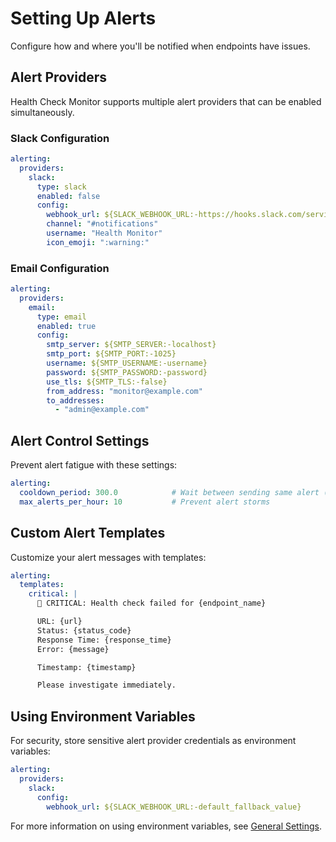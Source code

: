 # Setting Up Alerts

Configure how and where you'll be notified when endpoints have issues.

## Alert Providers

Health Check Monitor supports multiple alert providers that can be enabled simultaneously.

### Slack Configuration

```yaml
alerting:
  providers:
    slack:
      type: slack
      enabled: false
      config:
        webhook_url: ${SLACK_WEBHOOK_URL:-https://hooks.slack.com/services/REPLACE/WITH/YOURS}
        channel: "#notifications"
        username: "Health Monitor"
        icon_emoji: ":warning:"
```

### Email Configuration

```yaml
alerting:
  providers:
    email:
      type: email
      enabled: true
      config:
        smtp_server: ${SMTP_SERVER:-localhost}
        smtp_port: ${SMTP_PORT:-1025}
        username: ${SMTP_USERNAME:-username}
        password: ${SMTP_PASSWORD:-password}
        use_tls: ${SMTP_TLS:-false}
        from_address: "monitor@example.com"
        to_addresses:
          - "admin@example.com"
```

## Alert Control Settings

Prevent alert fatigue with these settings:

```yaml
alerting:
  cooldown_period: 300.0            # Wait between sending same alert (seconds)
  max_alerts_per_hour: 10           # Prevent alert storms
```

## Custom Alert Templates

Customize your alert messages with templates:

```yaml
alerting:
  templates:
    critical: |
      🚨 CRITICAL: Health check failed for {endpoint_name}

      URL: {url}
      Status: {status_code}
      Response Time: {response_time}
      Error: {message}

      Timestamp: {timestamp}

      Please investigate immediately.
```

## Using Environment Variables

For security, store sensitive alert provider credentials as environment variables:

```yaml
alerting:
  providers:
    slack:
      config:
        webhook_url: ${SLACK_WEBHOOK_URL:-default_fallback_value}
```

For more information on using environment variables, see [General Settings](general.md).